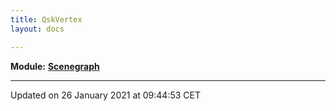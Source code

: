 ```yaml
---
title: QskVertex
layout: docs

---
```



**Module:** **[Scenegraph](/docs/modules/group___scenegraph/)**



-------------------------------

Updated on 26 January 2021 at 09:44:53 CET